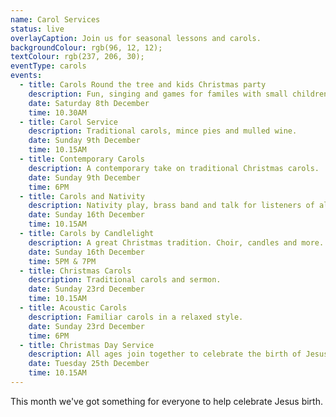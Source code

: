 ```yaml
---
name: Carol Services
status: live
overlayCaption: Join us for seasonal lessons and carols.
backgroundColour: rgb(96, 12, 12);
textColour: rgb(237, 206, 30);
eventType: carols
events:
  - title: Carols Round the tree and kids Christmas party
    description: Fun, singing and games for familes with small children.
    date: Saturday 8th December
    time: 10.30AM
  - title: Carol Service
    description: Traditional carols, mince pies and mulled wine.
    date: Sunday 9th December
    time: 10.15AM
  - title: Contemporary Carols
    description: A contemporary take on traditional Christmas carols.
    date: Sunday 9th December
    time: 6PM
  - title: Carols and Nativity
    description: Nativity play, brass band and talk for listeners of all ages.
    date: Sunday 16th December
    time: 10.15AM
  - title: Carols by Candlelight
    description: A great Christmas tradition. Choir, candles and more.
    date: Sunday 16th December
    time: 5PM & 7PM
  - title: Christmas Carols
    description: Traditional carols and sermon.
    date: Sunday 23rd December
    time: 10.15AM
  - title: Acoustic Carols
    description: Familiar carols in a relaxed style.
    date: Sunday 23rd December
    time: 6PM
  - title: Christmas Day Service
    description: All ages join together to celebrate the birth of Jesus!
    date: Tuesday 25th December
    time: 10.15AM
---
```

This month we've got something for everyone to help celebrate Jesus birth.